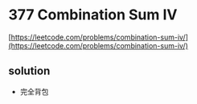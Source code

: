 # 377 Combination Sum IV
[https://leetcode.com/problems/combination-sum-iv/](https://leetcode.com/problems/combination-sum-iv/)

## solution

- 完全背包
```python

```
